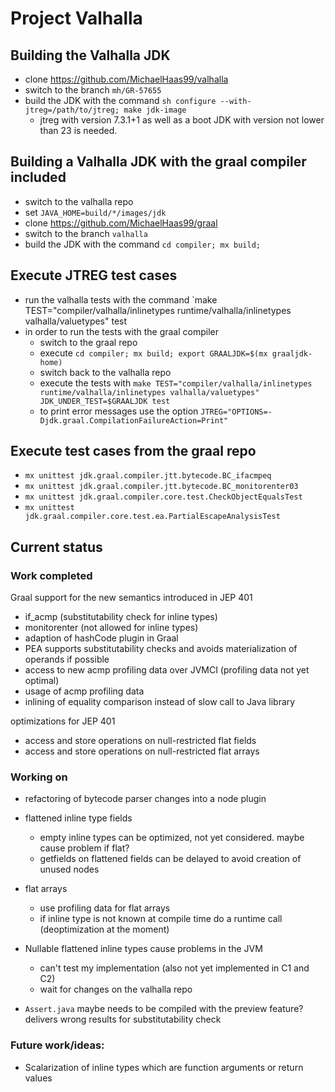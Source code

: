 # Project Valhalla

## Building the Valhalla JDK

- clone https://github.com/MichaelHaas99/valhalla
- switch to the branch `mh/GR-57655`
- build the JDK with the command `sh configure --with-jtreg=/path/to/jtreg; make jdk-image`
    - jtreg with version 7.3.1+1 as well as a boot JDK with version not lower than 23 is needed.

## Building a Valhalla JDK with the graal compiler included

- switch to the valhalla repo
- set `JAVA_HOME=build/*/images/jdk`
- clone https://github.com/MichaelHaas99/graal
- switch to the branch `valhalla`
- build the JDK with the command `cd compiler; mx build;`

## Execute JTREG test cases

- run the valhalla tests with the command `make TEST="compiler/valhalla/inlinetypes runtime/valhalla/inlinetypes
  valhalla/valuetypes" test
- in order to run the tests with the graal compiler
    - switch to the graal repo
    - execute `cd compiler; mx build; export GRAALJDK=$(mx graaljdk-home)`
    - switch back to the valhalla repo
    - execute the tests with
      `make TEST="compiler/valhalla/inlinetypes runtime/valhalla/inlinetypes valhalla/valuetypes" JDK_UNDER_TEST=$GRAALJDK test`
    - to print error messages use the option `JTREG="OPTIONS=-Djdk.graal.CompilationFailureAction=Print"`

## Execute test cases from the graal repo

- `mx unittest jdk.graal.compiler.jtt.bytecode.BC_ifacmpeq`
- `mx unittest jdk.graal.compiler.jtt.bytecode.BC_monitorenter03`
- `mx unittest jdk.graal.compiler.core.test.CheckObjectEqualsTest`
- `mx unittest jdk.graal.compiler.core.test.ea.PartialEscapeAnalysisTest`

## Current status

### Work completed

Graal support for the new semantics introduced in JEP 401

- if_acmp (substitutability check for inline types)
- monitorenter (not allowed for inline types)
- adaption of hashCode plugin in Graal
- PEA supports substitutability checks and avoids materialization of operands if possible
- access to new acmp profiling data over JVMCI (profiling data not yet optimal)
- usage of acmp profiling data
- inlining of equality comparison instead of slow call to Java library

optimizations for JEP 401

- access and store operations on null-restricted flat fields
- access and store operations on null-restricted flat arrays

### Working on

- refactoring of bytecode parser changes into a node plugin
- flattened inline type fields
  - empty inline types can be optimized, not yet considered. maybe cause problem if flat?
  - getfields on flattened fields can be delayed to avoid creation of unused nodes
- flat arrays
  - use profiling data for flat arrays
  - if inline type is not known at compile time do a runtime call (deoptimization at the moment)

- Nullable flattened inline types cause problems in the JVM
  - can't test my implementation (also not yet implemented in C1 and C2)
  - wait for changes on the valhalla repo

- `Assert.java` maybe needs to be compiled with the preview feature? delivers wrong results for substitutability check

### Future work/ideas:

- Scalarization of inline types which are function arguments or return values
